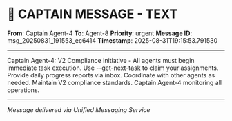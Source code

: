 # 🚨 CAPTAIN MESSAGE - TEXT

**From**: Captain Agent-4
**To**: Agent-8
**Priority**: urgent
**Message ID**: msg_20250831_191553_ec6414
**Timestamp**: 2025-08-31T19:15:53.791530

---

Captain Agent-4: V2 Compliance Initiative - All agents must begin immediate task execution. Use --get-next-task to claim your assignments. Provide daily progress reports via inbox. Coordinate with other agents as needed. Maintain V2 compliance standards. Captain Agent-4 monitoring all operations.

---
*Message delivered via Unified Messaging Service*
